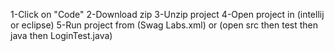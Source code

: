 1-Click on "Code" 
2-Download zip
3-Unzip project
4-Open project in (intellij or eclipse)
5-Run project from (Swag Labs.xml) or (open src then test then java then LoginTest.java)
